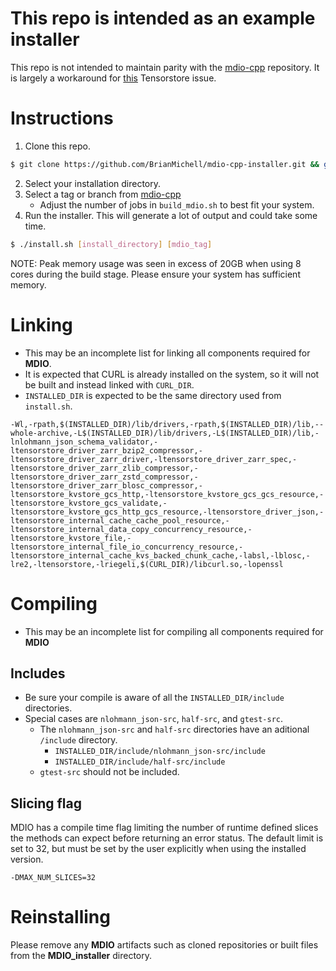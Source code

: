 # This repo is intended as an example installer
This repo is not intended to maintain parity with the [mdio-cpp](https://github.com/TGSAI/mdio-cpp) repository.
It is largely a workaround for [this](https://github.com/google/tensorstore/issues/190) Tensorstore issue.

# Instructions
1. Clone this repo.
```bash
$ git clone https://github.com/BrianMichell/mdio-cpp-installer.git && git checkout IntelLLVM && cd mdio-cpp-installer
```
2. Select your installation directory.
3. Select a tag or branch from [mdio-cpp](https://github.com/TGSAI/mdio-cpp/releases)
    - Adjust the number of jobs in `build_mdio.sh` to best fit your system. 
4. Run the installer. This will generate a lot of output and could take some time.
```bash
$ ./install.sh [install_directory] [mdio_tag]
```

NOTE: Peak memory usage was seen in excess of 20GB when using 8 cores during the build stage. Please ensure your system has sufficient memory.

# Linking
- This may be an incomplete list for linking all components required for **MDIO**.
- It is expected that CURL is already installed on the system, so it will not be built and instead linked with `CURL_DIR`.
- `INSTALLED_DIR` is expected to be the same directory used from `install.sh`.
```
-Wl,-rpath,$(INSTALLED_DIR)/lib/drivers,-rpath,$(INSTALLED_DIR)/lib,--whole-archive,-L$(INSTALLED_DIR)/lib/drivers,-L$(INSTALLED_DIR)/lib,-lnlohmann_json_schema_validator,-ltensorstore_driver_zarr_bzip2_compressor,-ltensorstore_driver_zarr_driver,-ltensorstore_driver_zarr_spec,-ltensorstore_driver_zarr_zlib_compressor,-ltensorstore_driver_zarr_zstd_compressor,-ltensorstore_driver_zarr_blosc_compressor,-ltensorstore_kvstore_gcs_http,-ltensorstore_kvstore_gcs_gcs_resource,-ltensorstore_kvstore_gcs_validate,-ltensorstore_kvstore_gcs_http_gcs_resource,-ltensorstore_driver_json,-ltensorstore_internal_cache_cache_pool_resource,-ltensorstore_internal_data_copy_concurrency_resource,-ltensorstore_kvstore_file,-ltensorstore_internal_file_io_concurrency_resource,-ltensorstore_internal_cache_kvs_backed_chunk_cache,-labsl,-lblosc,-lre2,-ltensorstore,-lriegeli,$(CURL_DIR)/libcurl.so,-lopenssl
```

# Compiling
- This may be an incomplete list for compiling all components required for **MDIO**

## Includes
- Be sure your compile is aware of all the `INSTALLED_DIR/include` directories.
- Special cases are `nlohmann_json-src`, `half-src`, and `gtest-src`.
    - The `nlohmann_json-src` and `half-src` directories have an aditional `/include` directory.
        - `INSTALLED_DIR/include/nlohmann_json-src/include`
        - `INSTALLED_DIR/include/half-src/include`
    - `gtest-src` should not be included.

## Slicing flag
MDIO has a compile time flag limiting the number of runtime defined slices the methods can expect before returning an error status. The default limit is set to 32, but must be set by the user explicitly when using the installed version.

`-DMAX_NUM_SLICES=32`

# Reinstalling
Please remove any **MDIO** artifacts such as cloned repositories or built files from the **MDIO_installer** directory.